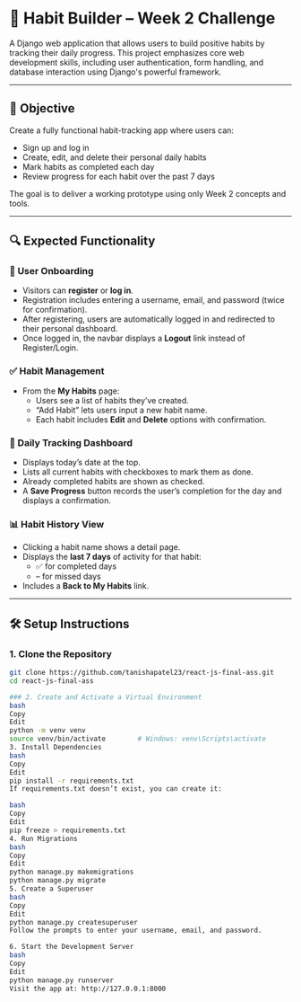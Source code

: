 # 🧠 Habit Builder – Week 2 Challenge

A Django web application that allows users to build positive habits by tracking their daily progress. This project emphasizes core web development skills, including user authentication, form handling, and database interaction using Django's powerful framework.

---

## 📌 Objective

Create a fully functional habit-tracking app where users can:

- Sign up and log in  
- Create, edit, and delete their personal daily habits  
- Mark habits as completed each day  
- Review progress for each habit over the past 7 days  

The goal is to deliver a working prototype using only Week 2 concepts and tools.

---

## 🔍 Expected Functionality

### 🔐 User Onboarding

- Visitors can **register** or **log in**.
- Registration includes entering a username, email, and password (twice for confirmation).
- After registering, users are automatically logged in and redirected to their personal dashboard.
- Once logged in, the navbar displays a **Logout** link instead of Register/Login.

### ✅ Habit Management

- From the **My Habits** page:
  - Users see a list of habits they’ve created.
  - “Add Habit” lets users input a new habit name.
  - Each habit includes **Edit** and **Delete** options with confirmation.

### 📅 Daily Tracking Dashboard

- Displays today’s date at the top.
- Lists all current habits with checkboxes to mark them as done.
- Already completed habits are shown as checked.
- A **Save Progress** button records the user’s completion for the day and displays a confirmation.

### 📊 Habit History View

- Clicking a habit name shows a detail page.
- Displays the **last 7 days** of activity for that habit:
  - ✅ for completed days
  - – for missed days
- Includes a **Back to My Habits** link.

---

## 🛠️ Setup Instructions

### 1. Clone the Repository

```bash
git clone https://github.com/tanishapatel23/react-js-final-ass.git
cd react-js-final-ass

### 2. Create and Activate a Virtual Environment
bash
Copy
Edit
python -m venv venv
source venv/bin/activate        # Windows: venv\Scripts\activate
3. Install Dependencies
bash
Copy
Edit
pip install -r requirements.txt
If requirements.txt doesn’t exist, you can create it:

bash
Copy
Edit
pip freeze > requirements.txt
4. Run Migrations
bash
Copy
Edit
python manage.py makemigrations
python manage.py migrate
5. Create a Superuser
bash
Copy
Edit
python manage.py createsuperuser
Follow the prompts to enter your username, email, and password.

6. Start the Development Server
bash
Copy
Edit
python manage.py runserver
Visit the app at: http://127.0.0.1:8000
